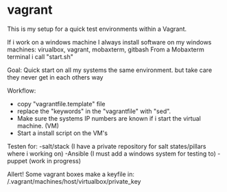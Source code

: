 # vagrant
This is my setup for a quick test environments within a Vagrant.

If i work on a windows machine
I always install software on my windows machines:
virualbox, vagrant, mobaxterm, gitbash
From a Mobaxterm terminal i call "start.sh"

Goal:
Quick start on all my systems the same environment.
but take care they never get in each others way

Workflow:
- copy "vagrantfile.template" file
- replace the "keywords" in the "vagrantfile" with "sed".
- Make sure the systems IP numbers are known if i start the virtual machine. (VM)
- Start a install script on the VM's

Testen for: 
-salt/stack
  (I have a private repository for salt states/pillars where i working on)
-Ansible (I must add a windows system for testing to)
-puppet (work in progress)



Allert!
Some vagrant boxes make a keyfile in: /.vagrant/machines/host/virtualbox/private_key
